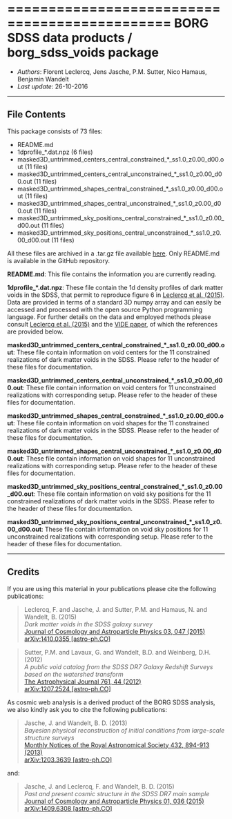 ==============================================
**BORG SDSS data products** / **borg_sdss_voids package**
==============================================

* *Authors*: Florent Leclercq, Jens Jasche, P.M. Sutter, Nico Hamaus, Benjamin Wandelt
* *Last update*: 26-10-2016

----------------------
**File Contents**
----------------------

This package consists of 73 files:
* README.md
* 1dprofile_*.dat.npz (6 files)
* masked3D_untrimmed_centers_central_constrained_*_ss1.0_z0.00_d00.out (11 files)
* masked3D_untrimmed_centers_central_unconstrained_*_ss1.0_z0.00_d00.out (11 files)
* masked3D_untrimmed_shapes_central_constrained_*_ss1.0_z0.00_d00.out (11 files)
* masked3D_untrimmed_shapes_central_unconstrained_*_ss1.0_z0.00_d00.out (11 files)
* masked3D_untrimmed_sky_positions_central_constrained_*_ss1.0_z0.00_d00.out (11 files)
* masked3D_untrimmed_sky_positions_central_unconstrained_*_ss1.0_z0.00_d00.out (11 files)

All these files are archived in a .tar.gz file available [here](http://icg.port.ac.uk/~leclercq/data/borg_sdss_voids.tar.gz). Only README.md is available in the GitHub repository.

**README.md**:
	This file contains the information you are currently reading.

**1dprofile_*.dat.npz**:
	These file contain the 1d density profiles of dark matter voids in the SDSS, that permit 	to reproduce figure 6 in [Leclercq et al. (2015)](https://arxiv.org/abs/1410.0355). Data are provided in terms of a standard 3D numpy array and can easily be accessed and processed with the open source Python programming language. For further details on the data and employed methods please consult [Leclercq et al. (2015)](https://arxiv.org/abs/1410.0355) and the [VIDE paper](https://arxiv.org/abs/1406.1191), of which the references are provided below.

**masked3D_untrimmed_centers_central_constrained_*_ss1.0_z0.00_d00.out**:
	These file contain information on void centers for the 11 constrained realizations of dark matter voids in the SDSS. Please refer to the header of these files for documentation.

**masked3D_untrimmed_centers_central_unconstrained_*_ss1.0_z0.00_d00.out**:
	These file contain information on void centers for 11 unconstrained realizations with corresponding setup. Please refer to the header of these files for documentation.

**masked3D_untrimmed_shapes_central_constrained_*_ss1.0_z0.00_d00.out**:
	These file contain information on void shapes for the 11 constrained realizations of dark matter voids in the SDSS. Please refer to the header of these files for documentation.

**masked3D_untrimmed_shapes_central_unconstrained_*_ss1.0_z0.00_d00.out**:
	These file contain information on void shapes for 11 unconstrained realizations with corresponding setup. Please refer to the header of these files for documentation.

**masked3D_untrimmed_sky_positions_central_constrained_*_ss1.0_z0.00_d00.out**:
	These file contain information on void sky positions for the 11 constrained realizations of dark matter voids in the SDSS. Please refer to the header of these files for documentation.

**masked3D_untrimmed_sky_positions_central_unconstrained_*_ss1.0_z0.00_d00.out**:
	These file contain information on void sky positions for 11 unconstrained realizations with corresponding setup. Please refer to the header of these files for documentation.

----------------------
**Credits**
----------------------

If you are using this material in your publications please cite the
following publications:

> Leclercq, F. and Jasche, J. and Sutter, P.M. and Hamaus, N. and Wandelt, B. (2015)<br />
> *Dark matter voids in the SDSS galaxy survey*<br />
> [Journal of Cosmology and Astroparticle Physics 03, 047 (2015)](http://dx.doi.org/10.1088/1475-7516/2015/03/047)<br />
> [arXiv:1410.0355 [astro-ph.CO]](https://arxiv.org/abs/1410.0355)

> Sutter, P.M. and Lavaux, G. and Wandelt, B.D. and Weinberg, D.H. (2012)<br />
> *A public void catalog from the SDSS DR7 Galaxy Redshift Surveys based on the watershed transform*<br />
> [The Astrophysical Journal 761, 44 (2012)](http://dx.doi.org/10.1088/0004-637X/761/1/44)<br />
> [arXiv:1207.2524 [astro-ph.CO]](https://arxiv.org/abs/1207.2524)

As cosmic web analysis is a derived product of the BORG SDSS analysis, we also kindly
ask you to cite the following publications:

> Jasche, J. and Wandelt, B. D. (2013)<br />
> *Bayesian physical reconstruction of initial conditions from large-scale structure surveys*<br />
> [Monthly Notices of the Royal Astronomical Society 432, 894-913 (2013)](http://dx.doi.org/10.1093/mnras/stt449)<br />
> [arXiv:1203.3639 [astro-ph.CO]](https://arxiv.org/abs/1203.3639)

and:

> Jasche, J. and Leclercq, F. and Wandelt, B. D. (2015)<br />
> *Past and present cosmic structure in the SDSS DR7 main sample*<br />
> [Journal of Cosmology and Astroparticle Physics 01, 036 (2015)](http://dx.doi.org/10.1088/1475-7516/2013/11/048)<br />
> [arXiv:1409.6308 [astro-ph.CO]](https://arxiv.org/abs/1409.6308)
